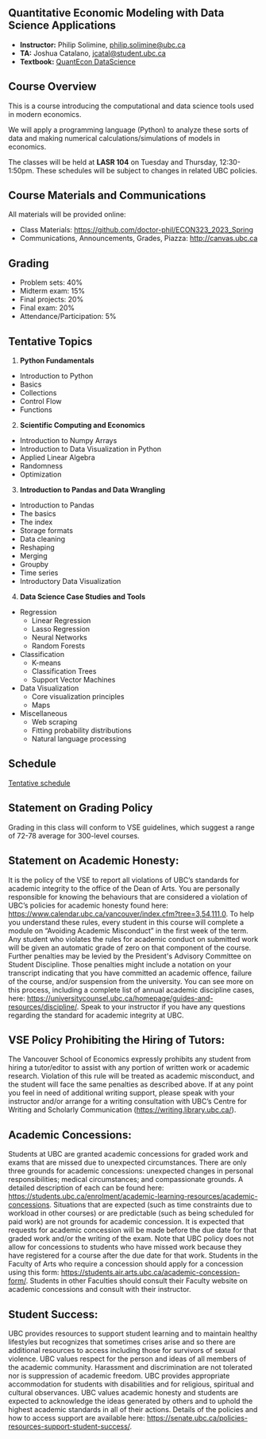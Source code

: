 
## Quantitative Economic Modeling with Data Science Applications

- **Instructor:** Philip Solimine, philip.solimine@ubc.ca
- **TA:** Joshua Catalano, jcatal@student.ubc.ca
- **Textbook:** [QuantEcon DataScience](https://datascience.quantecon.org/)


## Course Overview
This is a course introducing the computational and data science tools used in modern economics.

We will apply a programming language (Python) to analyze these sorts of
data and making numerical calculations/simulations of models in economics.

The classes will be held at **LASR 104** on Tuesday and Thursday, 12:30-1:50pm. These schedules will be subject to changes in related UBC policies.

## Course Materials and Communications

All materials will be provided online:
- Class Materials: https://github.com/doctor-phil/ECON323_2023_Spring
- Communications, Announcements, Grades, Piazza: http://canvas.ubc.ca

## Grading

- Problem sets: 40%
- Midterm exam: 15%
- Final projects: 20%
- Final exam: 20%
- Attendance/Participation: 5%

## Tentative Topics

1. **Python Fundamentals**
  * Introduction to Python
  * Basics
  * Collections
  * Control Flow
  * Functions
2. **Scientific Computing and Economics**
  * Introduction to Numpy Arrays
  * Introduction to Data Visualization in Python
  * Applied Linear Algebra
  * Randomness
  * Optimization
3. **Introduction to Pandas and Data Wrangling**
  * Introduction to Pandas
  * The basics
  * The index
  * Storage formats
  * Data cleaning
  * Reshaping
  * Merging
  * Groupby
  * Time series
  * Introductory Data Visualization

4. **Data Science Case Studies and Tools**

  * Regression
    * Linear Regression
    * Lasso Regression
    * Neural Networks
    * Random Forests
  * Classification
    * K-means
    * Classification Trees
    * Support Vector Machines
  * Data Visualization
    * Core visualization principles
    * Maps
  * Miscellaneous
    * Web scraping
    * Fitting probability distributions
    * Natural language processing

## Schedule

[Tentative schedule](schedule.md)

## Statement on Grading Policy

Grading in this class will conform to VSE guidelines, which suggest a range of 72-78 average for 300-level courses.

## Statement on Academic Honesty:

It is the policy of the VSE to report all violations of UBC’s standards for academic integrity to the office of the Dean of Arts. You are personally responsible for knowing the behaviours that are considered a violation of UBC’s policies for academic honesty found here: https://www.calendar.ubc.ca/vancouver/index.cfm?tree=3,54,111,0. To help you understand these rules, every student in this course will complete a module on “Avoiding Academic Misconduct” in the first week of the term. Any student who violates the rules for academic conduct on submitted work will be given an automatic grade of zero on that component of the course. Further penalties may be levied by the President's Advisory Committee on Student Discipline. Those penalties might include a notation on your transcript indicating that you have committed an academic offence, failure of the course, and/or suspension from the university. You can see more on this process, including a complete list of annual academic discipline cases, here: https://universitycounsel.ubc.ca/homepage/guides-and-resources/discipline/. Speak to your instructor if you have any questions regarding the standard for academic integrity at UBC.

## VSE Policy Prohibiting the Hiring of Tutors:

The Vancouver School of Economics expressly prohibits any student from hiring a tutor/editor to assist with any portion of written work or academic research. Violation of this rule will be treated as academic misconduct, and the student will face the same penalties as described above. If at any point you feel in need of additional writing support, please speak with your instructor and/or arrange for a writing consultation with UBC’s Centre for Writing and Scholarly Communication (https://writing.library.ubc.ca/).

## Academic Concessions:

Students at UBC are granted academic concessions for graded work and exams that are missed due to unexpected circumstances. There are only three grounds for academic concessions: unexpected changes in personal responsibilities; medical circumstances; and compassionate grounds. A detailed description of each can be found here: https://students.ubc.ca/enrolment/academic-learning-resources/academic-concessions. Situations that are expected (such as time constraints due to workload in other courses) or are predictable (such as being scheduled for paid work) are not grounds for academic concession. It is expected that requests for academic concession will be made before the due date for that graded work and/or the writing of the exam. Note that UBC policy does not allow for concessions to students who have missed work because they have registered for a course after the due date for that work. Students in the Faculty of Arts who require a concession should apply for a concession using this form: https://students.air.arts.ubc.ca/academic-concession-form/. Students in other Faculties should consult their Faculty website on academic concessions and consult with their instructor.

## Student Success:

UBC provides resources to support student learning and to maintain healthy lifestyles but recognizes that sometimes crises arise and so there are additional resources to access including those for survivors of sexual violence. UBC values respect for the person and ideas of all members of the academic community. Harassment and discrimination are not tolerated nor is suppression of academic freedom. UBC provides appropriate accommodation for students with disabilities and for religious, spiritual and cultural observances. UBC values academic honesty and students are expected to acknowledge the ideas generated by others and to uphold the highest academic standards in all of their actions. Details of the policies and how to access support are available here: https://senate.ubc.ca/policies-resources-support-student-success/.
